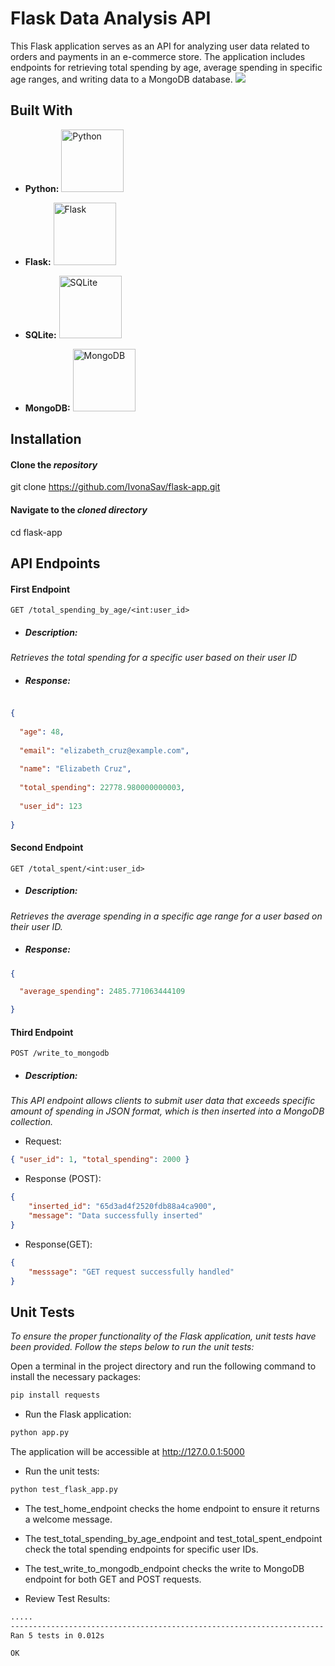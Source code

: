 # Flask Data Analysis API
This Flask application serves as an API for analyzing user data related to orders and payments in an e-commerce store. The application includes endpoints for retrieving total spending by age, average spending in specific age ranges, and writing data to a MongoDB database.
<img src="https://www.donskytech.com/wp-content/uploads/2023/04/Flask-REST-API-Server-for-Sensors.png?ezimgfmt=ng:webp/ngcb1">
## Built With
- **Python:**
  <a href="https://www.python.org/" target="_blank">
    <img src="https://www.python.org/static/community_logos/python-logo.png" alt="Python" width="100">
  </a>
- **Flask:**
  <a href="https://flask.palletsprojects.com/" target="_blank">
    <img src="https://flask.palletsprojects.com/en/2.0.x/_images/flask-logo.png" alt="Flask" width="100">
  </a>

- **SQLite:**
  <a href="https://www.sqlite.org/" target="_blank">
    <img src="https://www.sqlite.org/images/sqlite370_banner.gif" alt="SQLite" width="100">
  </a>

- **MongoDB:**
  <a href="https://www.mongodb.com/" target="_blank">
    <img src="https://webassets.mongodb.com/_com_assets/cms/mongodb-logo-rgb-j6w271g1xn.jpg" alt="MongoDB" width="100">
  </a>
## Installation
#### Clone the *repository*
git clone https://github.com/IvonaSav/flask-app.git
#### Navigate to the *cloned directory*
cd flask-app
## API Endpoints
#### First Endpoint
```http
GET /total_spending_by_age/<int:user_id>
``` 

* ##### Description: 

*Retrieves the total spending for a specific user based on their user ID*

* ##### Response:

```json

{
  
  "age": 48,
 
  "email": "elizabeth_cruz@example.com",
  
  "name": "Elizabeth Cruz",
  
  "total_spending": 22778.980000000003,
  
  "user_id": 123
  
}
``` 
#### Second Endpoint
```http
GET /total_spent/<int:user_id>
```

* ##### Description:

*Retrieves the average spending in a specific age range for a user based on their user ID.*

* ##### Response:

```json
{

  "average_spending": 2485.771063444109

}
``` 

#### Third Endpoint
```http
POST /write_to_mongodb
```

* ##### Description:
  
*This API endpoint allows clients to submit user data that exceeds specific
amount of spending in JSON format, which is then inserted into a MongoDB
collection.*

* Request:
```json
{ "user_id": 1, "total_spending": 2000 }
```

* Response (POST):
```json
{
    "inserted_id": "65d3ad4f2520fdb88a4ca900",
    "message": "Data successfully inserted"
}
```
* Response(GET):
```json
{
    "messsage": "GET request successfully handled"
}
```

## Unit Tests

*To ensure the proper functionality of the Flask application, unit tests have been provided. Follow the steps below to run the unit tests:*

Open a terminal in the project directory and run the following command to install the necessary packages:
```bash
pip install requests
```

* Run the Flask application:
```bash
python app.py
```
The application will be accessible at http://127.0.0.1:5000

* Run the unit tests:
```bash
python test_flask_app.py
```
* The test_home_endpoint checks the home endpoint to ensure it returns a welcome message.

* The test_total_spending_by_age_endpoint and test_total_spent_endpoint check the total spending endpoints for specific user IDs.

* The test_write_to_mongodb_endpoint checks the write to MongoDB endpoint for both GET and POST requests.

* Review Test Results:
  
```bash
.....
----------------------------------------------------------------------
Ran 5 tests in 0.012s

OK
```


  
